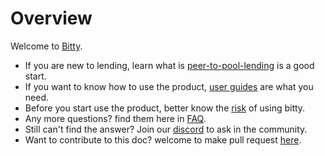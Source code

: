 # Overview

Welcome to [Bitty](https://bitty.io).

* If you are new to lending, learn what is [peer-to-pool-lending](introductions/what-is-peer-to-pool-lending.md) is a good start.
* If you want to know how to use the product, [user guides](broken-reference) are what you need.
* Before you start use the product, better know the [risk](broken-reference) of using bitty.
* Any more questions? find them here in [FAQ](broken-reference).
* Still can't find the answer? Join our [discord](https://discord.com/invite/bitty\_io) to ask in the community.
* Want to contribute to this doc? welcome to make pull request [here](https://github.com/BittyIO/gitbook).
